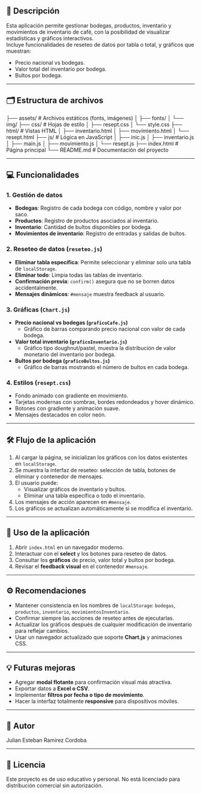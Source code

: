 ## 📌 Descripción
Esta aplicación permite gestionar bodegas, productos, inventario y movimientos de inventario de café, con la posibilidad de visualizar estadísticas y gráficos interactivos.  
Incluye funcionalidades de reseteo de datos por tabla o total, y gráficos que muestran:

- Precio nacional vs bodegas.  
- Valor total del inventario por bodega.  
- Bultos por bodega.

---

## 🗂 Estructura de archivos

├── assets/ # Archivos estáticos (fonts, imágenes)
│ ├── fonts/
│ └── img/
├── css/ # Hojas de estilo
│ ├── resept.css
│ └── style.css
├── html/ # Vistas HTML
│ ├── inventario.html
│ ├── movimiento.html
│ └── resept.html
├── js/ # Lógica en JavaScript
│ ├── inic.js
│ ├── inventario.js
│ ├── main.js
│ ├── movimiento.js
│ └── resept.js
├── index.html # Página principal
└── README.md # Documentación del proyecto


---

## 💻 Funcionalidades

### 1. Gestión de datos
- **Bodegas**: Registro de cada bodega con código, nombre y valor por saco.  
- **Productos**: Registro de productos asociados al inventario.  
- **Inventario**: Cantidad de bultos disponibles por bodega.  
- **Movimientos de inventario**: Registro de entradas y salidas de bultos.

### 2. Reseteo de datos (`reseteo.js`)
- **Eliminar tabla específica**: Permite seleccionar y eliminar solo una tabla de `localStorage`.  
- **Eliminar todo**: Limpia todas las tablas de inventario.  
- **Confirmación previa**: `confirm()` asegura que no se borren datos accidentalmente.  
- **Mensajes dinámicos**: `#mensaje` muestra feedback al usuario.

### 3. Gráficas (`Chart.js`)
- **Precio nacional vs bodegas (`graficoCafe.js`)**
  - Gráfico de barras comparando precio nacional con valor de cada bodega.
- **Valor total inventario (`graficoInventario.js`)**
  - Gráfico tipo doughnut/pastel, muestra la distribución de valor monetario del inventario por bodega.
- **Bultos por bodega (`graficoBultos.js`)**
  - Gráfico de barras mostrando el número de bultos en cada bodega.

### 4. Estilos (`resept.css`)
- Fondo animado con gradiente en movimiento.  
- Tarjetas modernas con sombras, bordes redondeados y hover dinámico.  
- Botones con gradiente y animación suave.  
- Mensajes destacados en color neón.

---

## 🛠 Flujo de la aplicación
1. Al cargar la página, se inicializan los gráficos con los datos existentes en `localStorage`.  
2. Se muestra la interfaz de reseteo: selección de tabla, botones de eliminar y contenedor de mensajes.  
3. El usuario puede:
   - Visualizar gráficos de inventario y bultos.  
   - Eliminar una tabla específica o todo el inventario.  
4. Los mensajes de acción aparecen en `#mensaje`.  
5. Los gráficos se actualizan automáticamente si se modifica el inventario.

---

## 📌 Uso de la aplicación

1. Abrir `index.html` en un navegador moderno.  
2. Interactuar con el **select** y los botones para reseteo de datos.  
3. Consultar los **gráficos** de precio, valor total y bultos por bodega.  
4. Revisar el **feedback visual** en el contenedor `#mensaje`.

---

## ⚙ Recomendaciones

- Mantener consistencia en los nombres de `localStorage`: `bodegas`, `productos`, `inventario`, `movimientosInventario`.  
- Confirmar siempre las acciones de reseteo antes de ejecutarlas.  
- Actualizar los gráficos después de cualquier modificación de inventario para reflejar cambios.  
- Usar un navegador actualizado que soporte **Chart.js** y animaciones CSS.

---

## 💡 Futuras mejoras

- Agregar **modal flotante** para confirmación visual más atractiva.  
- Exportar datos a **Excel o CSV**.  
- Implementar **filtros por fecha o tipo de movimiento**.  
- Hacer la interfaz totalmente **responsive** para dispositivos móviles.

---

## 📜 Autor
Julian Esteban Ramirez Cordoba

---

## 📌 Licencia
Este proyecto es de uso educativo y personal. No está licenciado para distribución comercial sin autorización.
